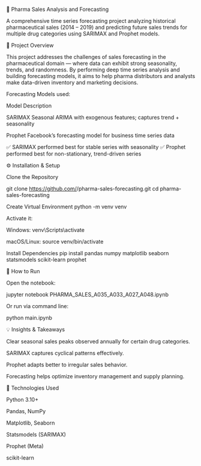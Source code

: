 💊 Pharma Sales Analysis and Forecasting

A comprehensive time series forecasting project analyzing historical pharmaceutical sales (2014 – 2019) and predicting future sales trends for multiple drug categories using SARIMAX and Prophet models.

📘 Project Overview

This project addresses the challenges of sales forecasting in the pharmaceutical domain — where data can exhibit strong seasonality, trends, and randomness.
By performing deep time series analysis and building forecasting models, it aims to help pharma distributors and analysts make data-driven inventory and marketing decisions.



Forecasting Models used:

Model	Description

SARIMAX	Seasonal ARIMA with exogenous features; captures trend + seasonality

Prophet	Facebook’s forecasting model for business time series data

✅ SARIMAX performed best for stable series with seasonality
✅ Prophet performed best for non-stationary, trend-driven series

⚙️ Installation & Setup

Clone the Repository

git clone https://github.com/<your-username>/pharma-sales-forecasting.git
cd pharma-sales-forecasting

Create Virtual Environment
python -m venv venv

Activate it:

Windows: venv\Scripts\activate

macOS/Linux: source venv/bin/activate

Install Dependencies
pip install pandas numpy matplotlib seaborn statsmodels scikit-learn prophet

🚀 How to Run

Open the notebook:

jupyter notebook PHARMA_SALES_A035_A033_A027_A048.ipynb


Or run via command line:

python main.ipynb


💡 Insights & Takeaways

Clear seasonal sales peaks observed annually for certain drug categories.

SARIMAX captures cyclical patterns effectively.

Prophet adapts better to irregular sales behavior.

Forecasting helps optimize inventory management and supply planning.


🧰 Technologies Used

Python 3.10+

Pandas, NumPy

Matplotlib, Seaborn

Statsmodels (SARIMAX)

Prophet (Meta)

scikit-learn
